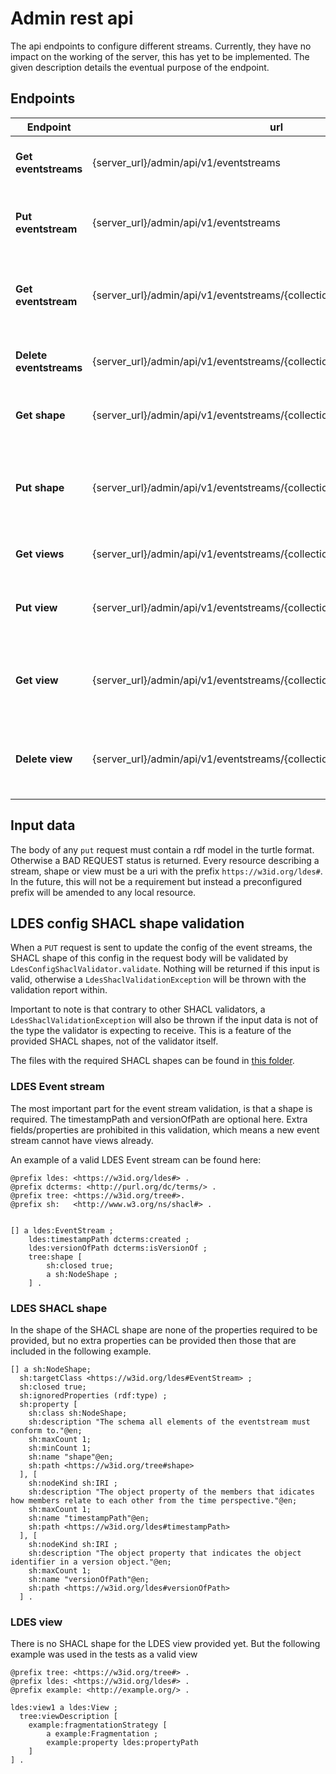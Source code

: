 # Admin rest api

The api endpoints to configure different streams.
Currently, they have no impact on the working of the server, this has yet to be implemented.
The given description details the eventual purpose of the endpoint.


## Endpoints

| Endpoint                | url                                                                       | Method | Description                                                                 |
|-------------------------|---------------------------------------------------------------------------|--------|-----------------------------------------------------------------------------|
| **Get eventstreams**    | {server_url}/admin/api/v1/eventstreams                                    | GET    | Get the configuration of all eventstreams                                   |
| **Put eventstream**     | {server_url}/admin/api/v1/eventstreams                                    | PUT    | Add a new eventstream to the server or update an existing one               |
| **Get eventstream**     | {server_url}/admin/api/v1/eventstreams/{collection_name}                  | GET    | Get the configuration of an eventstream with the given name                 |
| **Delete eventstreams** | {server_url}/admin/api/v1/eventstreams/{collection_name}                  | DELETE | Remove an eventstream with the given name                                   |
| **Get shape**           | {server_url}/admin/api/v1/eventstreams/{collection_name}/shape            | GET    | Get the SHACL shape the eventstream                                         |
| **Put shape**           | {server_url}/admin/api/v1/eventstreams/{collection_name}/shape            | PUT    | Add a SHACL shape to an eventstream or change it if one is already present  |
| **Get views**           | {server_url}/admin/api/v1/eventstreams/{collection_name}/views            | GET    | Get all the views of the eventstream                                        |
| **Put view**            | {server_url}/admin/api/v1/eventstreams/{collection_name}/views            | PUT    | Add a new view to the eventstream or update an existing one                 |
| **Get view**            | {server_url}/admin/api/v1/eventstreams/{collection_name}/views/{viewName} | GET    | Get the view with the given name of the chosen eventstream                  |
| **Delete view**         | {server_url}/admin/api/v1/eventstreams/{collection_name}/views/{viewName} | DELETE | Remove a view with the given name from the chosen eventstream               |


## Input data

The body of any ``put`` request must contain a rdf model in the turtle format. Otherwise a BAD REQUEST status is returned.
Every resource describing a stream, shape or view must be a uri with the prefix ``https://w3id.org/ldes#``.
In the future, this will not be a requirement but instead a preconfigured prefix will be amended to any local resource.


## LDES config SHACL shape validation

When a ``PUT`` request is sent to update the config of the event streams, the SHACL shape of this config in the request
body will be validated by ``LdesConfigShaclValidator.validate``. Nothing will be returned if this input is valid,
otherwise a ``LdesShaclValidationException`` will be thrown with the validation report within.

Important to note is that contrary to other SHACL validators, 
a ``LdesShaclValidationException`` will also be thrown if the input data is not of the type the validator is expecting to receive.
This is a feature of the provided SHACL shapes, not of the validator itself.

The files with the required SHACL shapes can be found in [this folder](src/main/resources).

### LDES Event stream

The most important part for the event stream validation, is that a shape is required. The timestampPath and
versionOfPath are optional here. Extra fields/properties are prohibited in this validation, which means a new event
stream cannot have views already.

An example of a valid LDES Event stream can be found here:

```
@prefix ldes: <https://w3id.org/ldes#> .
@prefix dcterms: <http://purl.org/dc/terms/> .
@prefix tree: <https://w3id.org/tree#>.
@prefix sh:   <http://www.w3.org/ns/shacl#> .


[] a ldes:EventStream ;
    ldes:timestampPath dcterms:created ;
    ldes:versionOfPath dcterms:isVersionOf ;
    tree:shape [
        sh:closed true;
        a sh:NodeShape ;
    ] .
```

### LDES SHACL shape

In the shape of the SHACL shape are none of the properties required to be provided, but no extra properties can be
provided then those that are included in the following example.

```
[] a sh:NodeShape;
  sh:targetClass <https://w3id.org/ldes#EventStream> ;
  sh:closed true;
  sh:ignoredProperties (rdf:type) ;
  sh:property [
    sh:class sh:NodeShape;
    sh:description "The schema all elements of the eventstream must conform to."@en;
    sh:maxCount 1;
    sh:minCount 1;
    sh:name "shape"@en;
    sh:path <https://w3id.org/tree#shape>
  ], [
    sh:nodeKind sh:IRI ;
    sh:description "The object property of the members that idicates how members relate to each other from the time perspective."@en;
    sh:maxCount 1;
    sh:name "timestampPath"@en;
    sh:path <https://w3id.org/ldes#timestampPath>
  ], [
    sh:nodeKind sh:IRI ;
    sh:description "The object property that indicates the object identifier in a version object."@en;
    sh:maxCount 1;
    sh:name "versionOfPath"@en;
    sh:path <https://w3id.org/ldes#versionOfPath>
  ] .
```

### LDES view
There is no SHACL shape for the LDES view provided yet. But the following example was used in the tests as a valid view
```
@prefix tree: <https://w3id.org/tree#> .
@prefix ldes: <https://w3id.org/ldes#> .
@prefix example: <http://example.org/> .

ldes:view1 a ldes:View ;
  tree:viewDescription [
    example:fragmentationStrategy [
        a example:Fragmentation ;
        example:property ldes:propertyPath
    ]
] .
```